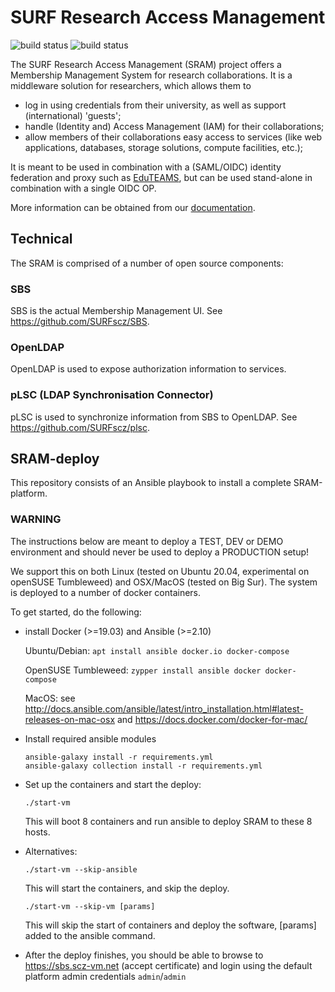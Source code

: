 # SURF Research Access Management
![build status](https://github.com/SURFscz/SRAM-deploy/actions/workflows/main.yml/badge.svg)
![build status](https://github.com/SURFscz/SRAM-deploy/actions/workflows/ci-runner.yml/badge.svg)

The SURF Research Access Management (SRAM) project offers a Membership Management System
for research collaborations. It is a middleware solution for
researchers, which allows them to

- log in using credentials from their university, as well as support (international) 'guests';
- handle (Identity and) Access Management (IAM) for their collaborations;
- allow members of their collaborations easy access to services (like web
  applications, databases, storage solutions, compute facilities, etc.);

It is meant to be used in combination with a (SAML/OIDC) identity federation and proxy such as
[EduTEAMS](https://eduteams.org/), but can be used stand-alone in combination with a single OIDC OP.

More information can be obtained from our [documentation](https://edu.nl/vw3jx).

## Technical
The SRAM is comprised of a number of open source components:

### SBS
SBS is the actual Membership Management UI.  See <https://github.com/SURFscz/SBS>.

### OpenLDAP
OpenLDAP is used to expose authorization information to services.

### pLSC (LDAP Synchronisation Connector)
pLSC is used to synchronize information from SBS to OpenLDAP.  See <https://github.com/SURFscz/plsc>.

## SRAM-deploy
This repository consists of an Ansible playbook to install a complete
SRAM-platform.

### WARNING
The instructions below are meant to deploy a TEST, DEV or DEMO environment
and should never be used to deploy a PRODUCTION setup!

We support this on both Linux (tested on Ubuntu 20.04, experimental on
openSUSE Tumbleweed) and OSX/MacOS (tested on Big Sur).
The system is deployed to a number of docker containers.

To get started, do the following:

- install Docker (>=19.03) and Ansible (>=2.10)

    Ubuntu/Debian: `apt install ansible docker.io docker-compose`

    OpenSUSE Tumbleweed: `zypper install ansible docker docker-compose`

    MacOS: see
      <http://docs.ansible.com/ansible/latest/intro_installation.html#latest-releases-on-mac-osx>
      and <https://docs.docker.com/docker-for-mac/>

- Install required ansible modules

    ```
    ansible-galaxy install -r requirements.yml
    ansible-galaxy collection install -r requirements.yml
    ```

- Set up the containers and start the deploy:

    `./start-vm`

    This will boot 8 containers and run ansible to deploy SRAM to these 8 hosts.

- Alternatives:

    `./start-vm --skip-ansible`

    This will start the containers, and skip the deploy.

    `./start-vm --skip-vm [params]`

    This will skip the start of containers and deploy the software, [params] added to the ansible command.

- After the deploy finishes, you should be able to browse to
  <https://sbs.scz-vm.net> (accept certificate) and login using the default platform admin
  credentials `admin`/`admin`

